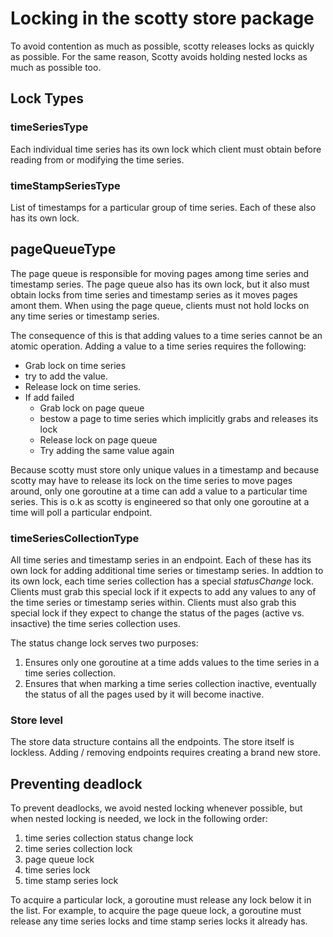 # Locking in the scotty store package

To avoid contention as much as possible, scotty releases locks as quickly
as possible. For the same reason, Scotty avoids holding nested locks as much
as possible too.

## Lock Types

### timeSeriesType

Each individual time series has its own lock which client must obtain before
reading from or modifying the time series.

### timeStampSeriesType

List of timestamps for a particular group of time series. Each of these also
has its own lock.

## pageQueueType

The page queue is responsible for moving pages among time series and timestamp
series. The page queue also has its own lock, but it also must obtain locks
from time series and timestamp series as it moves pages amont them.
When using the page queue, clients must not hold locks on any time series or
timestamp series.

The consequence of this is that adding values to a time series cannot be an
atomic operation. Adding a value to a time series requires the following:

- Grab lock on time series
- try to add the value.
- Release lock on time series.
- If add failed
  * Grab lock on page queue
  * bestow a page to time series which implicitly grabs and releases its lock
  * Release lock on page queue
  * Try adding the same value again

Because scotty must store only unique values in a timestamp and because scotty
may have to release its lock on the time series to move pages around, only one
goroutine at a time can add a value to a particular time series. This is o.k as
scotty is engineered so that only one goroutine at a time will poll a particular
endpoint.

### timeSeriesCollectionType

All time series and timestamp series in an endpoint.
Each of these has its own lock for adding additional time series or timestamp
series. In addtion to its own lock, each time series collection has a special
*statusChange* lock. Clients must grab this special lock if it expects
to add any values to any of the time series or timestamp series within.
Clients must also grab this special lock if they expect to change the status
of the pages (active vs. insactive) the time series collection uses.

The status change lock serves two purposes:

1. Ensures only one goroutine at a time adds values to the time series in a
   time series collection.
2. Ensures that when marking a time series collection inactive, 
   eventually the status of all the pages used by it will become inactive.

### Store level

The store data structure contains all the endpoints. The store itself is
lockless. Adding / removing endpoints requires creating a brand new store.

## Preventing deadlock

To prevent deadlocks, we avoid nested locking whenever possible, but when
nested locking is needed, we lock in the following order:

1. time series collection status change lock
2. time series collection lock
3. page queue lock
4. time series lock
5. time stamp series lock

To acquire a particular lock, a goroutine must release any lock below it in the list. For example, to acquire the page queue lock, a goroutine must release
any time series locks and time stamp series locks it already has.
